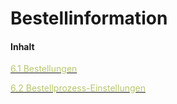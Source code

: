 # Bestellinformation

#### Inhalt

[<span style="color:#B7C66E">6.1 Bestellungen</span>](bestellungen.md)

[<span style="color:#B7C66E">6.2 Bestellprozess-Einstellungen</span>](bestellprozess_einstellungen.md)

